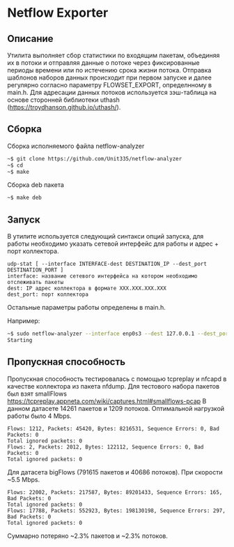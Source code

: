 # Netflow Exporter
## Описание

Утилита выполняет сбор статистики по входящим пакетам, объединяя их в потоки и отправляя данные о потоке через фиксированные периоды времени или по истечению срока жизни потока. 
Отправка шаблонов наборов данных происходит при первом запуске и далее регулярно согласно параметру FLOWSET_EXPORT, определнному в main.h.
Для адресации данных потоков используется зэш-таблица на основе сторонней библиотеки uthash (https://troydhanson.github.io/uthash/).

## Сборка

Сборка исполняемого файла netflow-analyzer
```sh
~$ git clone https://github.com/Unit335/netflow-analyzer
~$ cd 
~$ make
```

Сборка deb пакета
```sh
~$ make deb
```

## Запуск

В утилите используется следующий синтакси опций запуска, для работы необходимо указать сетевой интерфейс для работы и адрес + порт коллектора.
```
udp-stat [ --interface INTERFACE-dest DESTINATION_IP --dest_port DESTINATION_PORT ]
interface: название сетевого интерфейса на котором необходимо отслеживать пакеты
dest: IP адрес коллектора в формате XXX.XXX.XXX.XXX 
dest_port: порт коллектора
```
Остальные параметры работы определены в main.h. 

Например:
```sh
~$ sudo netflow-analyzer --interface enp0s3 --dest 127.0.0.1 --dest_port 9995 
Starting
```


## Пропускная способность

Пропускная способность тестировалась с помощью tcpreplay и nfcapd в качестве коллектора из пакета nfdump. Для тестового набора пакетов был взят smallFlows https://tcpreplay.appneta.com/wiki/captures.html#smallflows-pcap
В данном датасете 14261 пакетов и 1209 потоков. Оптимальной нагрузкой работы было 4 Mbps.
```
Flows: 1212, Packets: 45420, Bytes: 8216531, Sequence Errors: 0, Bad Packets: 0
Total ignored packets: 0
Flows: 2, Packets: 2012, Bytes: 122112, Sequence Errors: 0, Bad Packets: 0
Total ignored packets: 0
```

Для датасета bigFlows (791615 пакетов и 40686 потоков). При скорости ~5.5 Mbps.
```
Flows: 22002, Packets: 217587, Bytes: 89201433, Sequence Errors: 165, Bad Packets: 0
Total ignored packets: 0
Flows: 17788, Packets: 552923, Bytes: 198130198, Sequence Errors: 297, Bad Packets: 0
Total ignored packets: 0
```
Суммарно потеряно ~2.3% пакетов и ~2.3% потоков.
